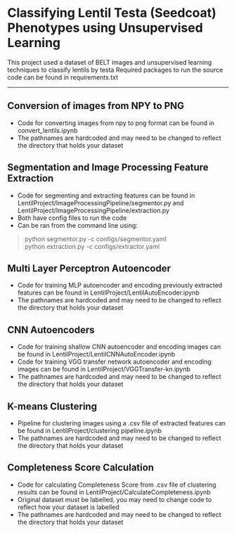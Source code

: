 # Classifying Lentil Testa (Seedcoat) Phenotypes using Unsupervised Learning
This project used a dataset of BELT images and unsupervised learning techniques to classify lentils by testa
Required packages to run the source code can be found in requirements.txt
- - -
## Conversion of images from NPY to PNG
+ Code for converting images from npy to png format can be found in convert_lentils.ipynb
+ The pathnames are hardcoded and may need to be changed to reflect the directory that holds your dataset
## Segmentation and Image Processing Feature Extraction
+ Code for segmenting and extracting features can be found in LentilProject/ImageProcessingPipeline/segmentor.py and LentilProject/ImageProcessingPipeline/extraction.py
+ Both have config files to run the code
+ Can be ran from the command line using: 
>python segmentor.py -c configs/segmentor.yaml  
>python extraction.py -c configs/extractor.yaml
## Multi Layer Perceptron Autoencoder
+ Code for training MLP autoencoder and encoding previously extracted features can be found in LentilProject/LentilAutoEncoder.ipynb
+ The pathnames are hardcoded and may need to be changed to reflect the directory that holds your dataset
## CNN Autoencoders
+ Code for training shallow CNN autoencoder and encoding images can be found in LentilProject/LentilCNNAutoEncoder.ipynb
+ Code for training VGG transfer network autoencoder and encoding images can be found in LentilProject/VGGTransfer-kn.ipynb
+ The pathnames are hardcoded and may need to be changed to reflect the directory that holds your dataset
## K-means Clustering
+ Pipeline for clustering images using a .csv file of extracted features can be found in LentilProject/clustering pipeline.ipynb
+ The pathnames are hardcoded and may need to be changed to reflect the directory that holds your dataset
## Completeness Score Calculation
+ Code for calculating Completeness Score from .csv file of clustering results can be found in LentilProject/CalculateCompleteness.ipynb
+ Original dataset must be labelled, you may need to change code to reflect how your dataset is labelled
+ The pathnames are hardcoded and may need to be changed to reflect the directory that holds your dataset
